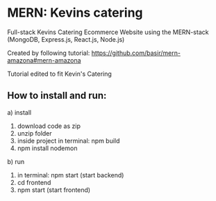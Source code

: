 # MERN: Kevins catering
Full-stack Kevins Catering Ecommerce Website using the MERN-stack (MongoDB, Express.js, React.js, Node.js)

Created by following tutorial: https://github.com/basir/mern-amazona#mern-amazona

Tutorial edited to fit Kevin's Catering


How to install and run:
--
a) install
1. download code as zip
2. unzip folder
3. inside project in terminal: npm build
4. npm install nodemon

b) run

1. in terminal: npm start (start backend)
2. cd frontend
3. npm start  (start frontend)
